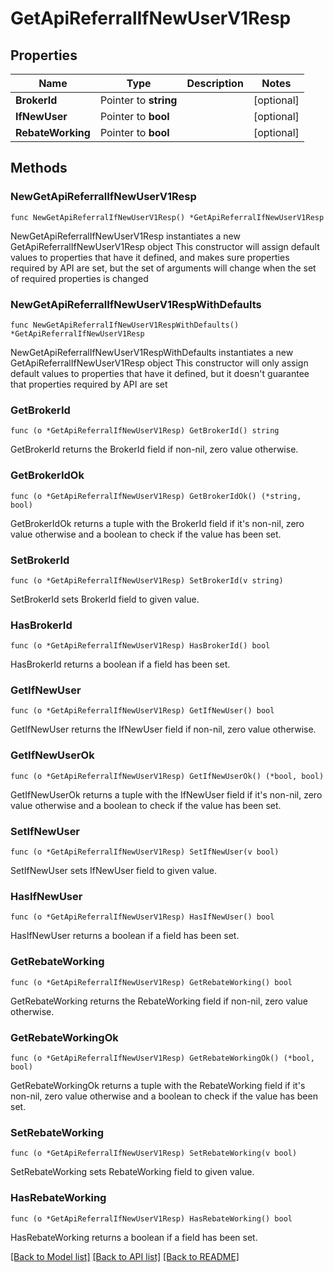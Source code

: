 # GetApiReferralIfNewUserV1Resp

## Properties

Name | Type | Description | Notes
------------ | ------------- | ------------- | -------------
**BrokerId** | Pointer to **string** |  | [optional] 
**IfNewUser** | Pointer to **bool** |  | [optional] 
**RebateWorking** | Pointer to **bool** |  | [optional] 

## Methods

### NewGetApiReferralIfNewUserV1Resp

`func NewGetApiReferralIfNewUserV1Resp() *GetApiReferralIfNewUserV1Resp`

NewGetApiReferralIfNewUserV1Resp instantiates a new GetApiReferralIfNewUserV1Resp object
This constructor will assign default values to properties that have it defined,
and makes sure properties required by API are set, but the set of arguments
will change when the set of required properties is changed

### NewGetApiReferralIfNewUserV1RespWithDefaults

`func NewGetApiReferralIfNewUserV1RespWithDefaults() *GetApiReferralIfNewUserV1Resp`

NewGetApiReferralIfNewUserV1RespWithDefaults instantiates a new GetApiReferralIfNewUserV1Resp object
This constructor will only assign default values to properties that have it defined,
but it doesn't guarantee that properties required by API are set

### GetBrokerId

`func (o *GetApiReferralIfNewUserV1Resp) GetBrokerId() string`

GetBrokerId returns the BrokerId field if non-nil, zero value otherwise.

### GetBrokerIdOk

`func (o *GetApiReferralIfNewUserV1Resp) GetBrokerIdOk() (*string, bool)`

GetBrokerIdOk returns a tuple with the BrokerId field if it's non-nil, zero value otherwise
and a boolean to check if the value has been set.

### SetBrokerId

`func (o *GetApiReferralIfNewUserV1Resp) SetBrokerId(v string)`

SetBrokerId sets BrokerId field to given value.

### HasBrokerId

`func (o *GetApiReferralIfNewUserV1Resp) HasBrokerId() bool`

HasBrokerId returns a boolean if a field has been set.

### GetIfNewUser

`func (o *GetApiReferralIfNewUserV1Resp) GetIfNewUser() bool`

GetIfNewUser returns the IfNewUser field if non-nil, zero value otherwise.

### GetIfNewUserOk

`func (o *GetApiReferralIfNewUserV1Resp) GetIfNewUserOk() (*bool, bool)`

GetIfNewUserOk returns a tuple with the IfNewUser field if it's non-nil, zero value otherwise
and a boolean to check if the value has been set.

### SetIfNewUser

`func (o *GetApiReferralIfNewUserV1Resp) SetIfNewUser(v bool)`

SetIfNewUser sets IfNewUser field to given value.

### HasIfNewUser

`func (o *GetApiReferralIfNewUserV1Resp) HasIfNewUser() bool`

HasIfNewUser returns a boolean if a field has been set.

### GetRebateWorking

`func (o *GetApiReferralIfNewUserV1Resp) GetRebateWorking() bool`

GetRebateWorking returns the RebateWorking field if non-nil, zero value otherwise.

### GetRebateWorkingOk

`func (o *GetApiReferralIfNewUserV1Resp) GetRebateWorkingOk() (*bool, bool)`

GetRebateWorkingOk returns a tuple with the RebateWorking field if it's non-nil, zero value otherwise
and a boolean to check if the value has been set.

### SetRebateWorking

`func (o *GetApiReferralIfNewUserV1Resp) SetRebateWorking(v bool)`

SetRebateWorking sets RebateWorking field to given value.

### HasRebateWorking

`func (o *GetApiReferralIfNewUserV1Resp) HasRebateWorking() bool`

HasRebateWorking returns a boolean if a field has been set.


[[Back to Model list]](../README.md#documentation-for-models) [[Back to API list]](../README.md#documentation-for-api-endpoints) [[Back to README]](../README.md)


